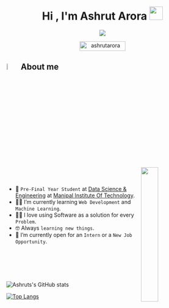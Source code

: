 <h1 align="center">Hi , I'm Ashrut Arora <img src="https://media.giphy.com/media/hvRJCLFzcasrR4ia7z/giphy.gif" width="35"></h1>
<p align="center">
  <a href="https://github.com/DenverCoder1/readme-typing-svg"><img src="https://readme-typing-svg.herokuapp.com?font=Time+New+Roman&color=%23C8BE25&size=25&center=true&vCenter=true&width=600&height=100&lines=Upcoming+Software+and+ML+Engineer;Data+Science+Student;Avid+learner"></a>


<p align="center"> 
	<img src="https://komarev.com/ghpvc/?username=ashrutarora&label=Profile%20views&color=0047AB&style=plastic?" alt="ashrutarora" height=25px, width=120xpx/> 
</p>

## <img src = "https://i.pinimg.com/originals/3f/7e/4e/3f7e4eff7c96e9fe4b8b4b1ff3f7bdb5.gif" width = 6.5%> About me

<img align="right" src="https://github.com/7oSkaaa/7oSkaaa/blob/main/Images/Right_Side.gif?raw=true" width=30%>
<br>
<br>

- :school: `Pre-Final Year Student` at [Data Science & Engineering](https://manipal.edu/mit/program-list/btech/btech-data-science-and-engineering.html) at [Manipal Institute Of Technology](https://manipal.edu/mu.html).
- :student: I’m currently learning `Web Development` and `Machine Learning`.
- :technologist: I love using Software as a solution for every `Problem`.
- :nerd_face: Always `learning new things`.
- :wave: I’m currently open for an `Intern` or a `New Job Opportunity`.

<br><br><br><br>

![Ashruts's GitHub stats](https://github-readme-stats.vercel.app/api?username=ashrutarora&show_icons=true&theme=aura)

[![Top Langs](https://github-readme-stats.vercel.app/api/top-langs/?username=ashrutarora&hide_progress=true&theme=aura)](https://github.com/ashrutarora/github-readme-stats)
